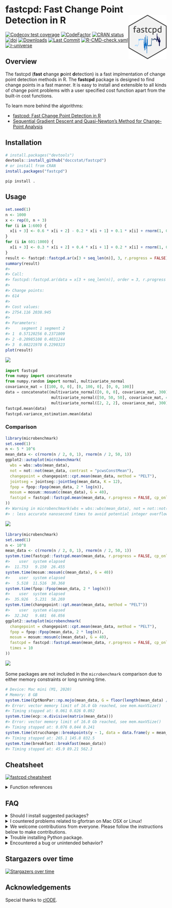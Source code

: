
<!-- README.md is generated from README.Rmd. Please edit that file -->

# fastcpd: Fast Change Point Detection in R <a href="https://fastcpd.xingchi.li"><img src="man/figures/logo.svg" align="right" height="138" /></a>

[![Codecov test
coverage](https://codecov.io/gh/doccstat/fastcpd/branch/main/graph/badge.svg)](https://app.codecov.io/gh/doccstat/fastcpd?branch=main)
[![CodeFactor](https://www.codefactor.io/repository/github/doccstat/fastcpd/badge)](https://www.codefactor.io/repository/github/doccstat/fastcpd)
[![CRAN
status](https://www.r-pkg.org/badges/version-last-release/fastcpd)](https://cran.r-project.org/package=fastcpd)
[![doi](https://img.shields.io/badge/doi-10.48550/arXiv.2404.05933-green.svg)](https://doi.org/10.48550/arXiv.2404.05933)
[![Downloads](https://cranlogs.r-pkg.org/badges/grand-total/fastcpd)](https://cran.r-project.org/package=fastcpd)
[![Last
Commit](https://img.shields.io/github/last-commit/doccstat/fastcpd)](https://github.com/doccstat/fastcpd)
[![R-CMD-check.yaml](https://github.com/doccstat/fastcpd/workflows/R-CMD-check.yaml/badge.svg)](https://github.com/doccstat/fastcpd/actions)
[![r-universe](https://doccstat.r-universe.dev/badges/fastcpd)](https://doccstat.r-universe.dev)

## Overview

The fastcpd (**fast** **c**hange **p**oint **d**etection) is a fast
implmentation of change point detection methods in R. The **fastcpd**
package is designed to find change points in a fast manner. It is easy
to install and extensible to all kinds of change point problems with a
user specified cost function apart from the built-in cost functions.

To learn more behind the algorithms:

- [fastcpd: Fast Change Point Detection in
  R](https://doi.org/10.48550/arXiv.2404.05933)
- [Sequential Gradient Descent and Quasi-Newton’s Method for
  Change-Point
  Analysis](https://proceedings.mlr.press/v206/zhang23b.html)

## Installation

``` r
# install.packages("devtools")
devtools::install_github("doccstat/fastcpd")
# or install from CRAN
install.packages("fastcpd")
```

``` shell
pip install .
```

## Usage

``` r
set.seed(1)
n <- 1000
x <- rep(0, n + 3)
for (i in 1:600) {
  x[i + 3] <- 0.6 * x[i + 2] - 0.2 * x[i + 1] + 0.1 * x[i] + rnorm(1, 0, 3)
}
for (i in 601:1000) {
  x[i + 3] <- 0.3 * x[i + 2] + 0.4 * x[i + 1] + 0.2 * x[i] + rnorm(1, 0, 3)
}
result <- fastcpd::fastcpd.ar(x[3 + seq_len(n)], 3, r.progress = FALSE)
summary(result)
#> 
#> Call:
#> fastcpd::fastcpd.ar(data = x[3 + seq_len(n)], order = 3, r.progress = FALSE)
#> 
#> Change points:
#> 614 
#> 
#> Cost values:
#> 2754.116 2038.945 
#> 
#> Parameters:
#>     segment 1 segment 2
#> 1  0.57120256 0.2371809
#> 2 -0.20985108 0.4031244
#> 3  0.08221978 0.2290323
plot(result)
```

![](man/figures/README-ar3-1.png)<!-- -->

``` python
import fastcpd
from numpy import concatenate
from numpy.random import normal, multivariate_normal
covariance_mat = [[100, 0, 0], [0, 100, 0], [0, 0, 100]]
data = concatenate((multivariate_normal([0, 0, 0], covariance_mat, 300),
                    multivariate_normal([50, 50, 50], covariance_mat, 400),
                    multivariate_normal([2, 2, 2], covariance_mat, 300)))
fastcpd.mean(data)
fastcpd.variance_estimation.mean(data)
```

### Comparison

``` r
library(microbenchmark)
set.seed(1)
n <- 5 * 10^6
mean_data <- c(rnorm(n / 2, 0, 1), rnorm(n / 2, 50, 1))
ggplot2::autoplot(microbenchmark(
  wbs = wbs::wbs(mean_data),
  not = not::not(mean_data, contrast = "pcwsConstMean"),
  changepoint = changepoint::cpt.mean(mean_data, method = "PELT"),
  jointseg = jointseg::jointSeg(mean_data, K = 12),
  fpop = fpop::Fpop(mean_data, 2 * log(n)),
  mosum = mosum::mosum(c(mean_data), G = 40),
  fastcpd = fastcpd::fastcpd.mean(mean_data, r.progress = FALSE, cp_only = TRUE, variance_estimation = 1)
))
#> Warning in microbenchmark(wbs = wbs::wbs(mean_data), not = not::not(mean_data,
#> : less accurate nanosecond times to avoid potential integer overflows
```

![](man/figures/README-time-comparison-small-1.png)<!-- -->

``` r
library(microbenchmark)
set.seed(1)
n <- 10^8
mean_data <- c(rnorm(n / 2, 0, 1), rnorm(n / 2, 50, 1))
system.time(fastcpd::fastcpd.mean(mean_data, r.progress = FALSE, cp_only = TRUE, variance_estimation = 1))
#>    user  system elapsed 
#>  11.753   9.150  26.455 
system.time(mosum::mosum(c(mean_data), G = 40))
#>    user  system elapsed 
#>   5.518  11.516  38.368 
system.time(fpop::Fpop(mean_data, 2 * log(n)))
#>    user  system elapsed 
#>  35.926   5.231  58.269 
system.time(changepoint::cpt.mean(mean_data, method = "PELT"))
#>    user  system elapsed 
#>  32.342   9.681  66.056 
ggplot2::autoplot(microbenchmark(
  changepoint = changepoint::cpt.mean(mean_data, method = "PELT"),
  fpop = fpop::Fpop(mean_data, 2 * log(n)),
  mosum = mosum::mosum(c(mean_data), G = 40),
  fastcpd = fastcpd::fastcpd.mean(mean_data, r.progress = FALSE, cp_only = TRUE, variance_estimation = 1),
  times = 10
))
```

![](man/figures/README-time-comparison-large-1.png)<!-- -->

Some packages are not included in the `microbenchmark` comparison due to
either memory constraints or long running time.

``` r
# Device: Mac mini (M1, 2020)
# Memory: 8 GB
system.time(CptNonPar::np.mojo(mean_data, G = floor(length(mean_data) / 6)))
#> Error: vector memory limit of 16.0 Gb reached, see mem.maxVSize()
#> Timing stopped at: 0.061 0.026 0.092
system.time(ecp::e.divisive(matrix(mean_data)))
#> Error: vector memory limit of 16.0 Gb reached, see mem.maxVSize()
#> Timing stopped at: 0.076 0.044 0.241
system.time(strucchange::breakpoints(y ~ 1, data = data.frame(y = mean_data)))
#> Timing stopped at: 265.1 145.8 832.5
system.time(breakfast::breakfast(mean_data))
#> Timing stopped at: 45.9 89.21 562.3
```

## Cheatsheet

[![fastcpd
cheatsheet](man/figures/cheatsheets.png)](https://github.com/doccstat/fastcpd/blob/main/man/figures/cheatsheets.pdf)

<details close>
<summary>
Function references
</summary>

- Main function
  - [`fastcpd`](https://fastcpd.xingchi.li/reference/fastcpd.html)
- Wrapper functions
  - Time series
    - AR(p):
      [`fastcpd_ar`](https://fastcpd.xingchi.li/reference/fastcpd_ar.html)
    - ARIMA(p, d, q):
      [`fastcpd_arima`](https://fastcpd.xingchi.li/reference/fastcpd_arima.html)
    - ARMA(p, q):
      [`fastcpd_arma`](https://fastcpd.xingchi.li/reference/fastcpd_arma.html)
    - GARCH(p, q):
      [`fastcpd_garch`](https://fastcpd.xingchi.li/reference/fastcpd_garch.html)
    - VAR(p):
      [`fastcpd_var`](https://fastcpd.xingchi.li/reference/fastcpd_var.html)
    - General time series:
      [`fastcpd_ts`](https://fastcpd.xingchi.li/reference/fastcpd_ts.html)
  - Unlabeled data
    - Mean change:
      [`fastcpd_mean`](https://fastcpd.xingchi.li/reference/fastcpd_mean.html)
    - Variance change:
      [`fastcpd_variance`](https://fastcpd.xingchi.li/reference/fastcpd_variance.html)
    - Mean and/or variance change:
      [`fastcpd_meanvariance`](https://fastcpd.xingchi.li/reference/fastcpd_meanvariance.html)
  - Regression data
    - Logistic regression:
      [`fastcpd_binomial`](https://fastcpd.xingchi.li/reference/fastcpd_binomial.html)
    - Penalized linear regression:
      [`fastcpd_lasso`](https://fastcpd.xingchi.li/reference/fastcpd_lasso.html)
    - Linear regression:
      [`fastcpd_lm`](https://fastcpd.xingchi.li/reference/fastcpd_lm.html)
    - Poisson regression:
      [`fastcpd_poisson`](https://fastcpd.xingchi.li/reference/fastcpd_poisson.html)
- Utility functions
  - Variance estimation
    - Variance estimation in ARMA models:
      [`variance_arma`](https://fastcpd.xingchi.li/reference/variance_arma.html)
    - Variance estimation in linear models:
      [`variance_lm`](https://fastcpd.xingchi.li/reference/variance_lm.html)
    - Variance estimation in mean change models:
      [`variance_mean`](https://fastcpd.xingchi.li/reference/variance_mean.html)
    - Variance estimation in median change models:
      [`variance_median`](https://fastcpd.xingchi.li/reference/variance_median.html)
- Class methods
  - Plot: [`plot`](https://fastcpd.xingchi.li/reference/plot.html)
  - Print: [`print`](https://fastcpd.xingchi.li/reference/print.html)
  - Show: [`show`](https://fastcpd.xingchi.li/reference/show.html)
  - Summary:
    [`summary`](https://fastcpd.xingchi.li/reference/summary.html)
- Data
  - Bitcoin Market Price (USD):
    [`bitcoin`](https://fastcpd.xingchi.li/reference/bitcoin.html)
  - Occupancy Detection Data Set:
    [`occupancy`](https://fastcpd.xingchi.li/reference/occupancy.html)
  - Transcription Profiling of 57 Human Bladder Carcinoma Samples:
    [`transcriptome`](https://fastcpd.xingchi.li/reference/transcriptome.html)
  - UK Seatbelts Data:
    [`uk_seatbelts`](https://fastcpd.xingchi.li/reference/uk_seatbelts.html)
  - Well-log Dataset from Numerical Bayesian Methods Applied to Signal
    Processing:
    [`well_log`](https://fastcpd.xingchi.li/reference/well_log.html)
- Main class
  - [`fastcpd`](https://fastcpd.xingchi.li/reference/fastcpd-class.html)

</details>

## FAQ

<details close>
<summary>
Should I install suggested packages?
</summary>

The suggested packages are not required for the main functionality of
the package. They are only required for the vignettes. If you want to
learn more about the package comparison and other vignettes, you could
either check out vignettes on
[CRAN](https://CRAN.R-project.org/package=fastcpd) or [pkgdown generated
documentation](https://fastcpd.xingchi.li/articles/).

</details>
<details close>
<summary>
I countered problems related to gfortran on Mac OSX or Linux!
</summary>

The package should be able to install on Mac and any Linux distribution
without any problems if all the dependencies are installed. However, if
you encountered problems related to gfortran, it might be because
`RcppArmadillo` is not installed previously. Try [Mac OSX stackoverflow
solution](https://stackoverflow.com/a/72997915) or [Linux stackover
solution](https://stackoverflow.com/a/15540919) if you have trouble
installing `RcppArmadillo`.

</details>
<details close>
<summary>
We welcome contributions from everyone. Please follow the instructions
below to make contributions.
</summary>

1.  Fork the repo.

2.  Create a new branch from `main` branch.

3.  Make changes and commit them.

    1.  Please follow the [Google’s R style
        guide](https://google.github.io/styleguide/Rguide.html) for
        naming variables and functions.
    2.  If you are adding a new family of models with new cost functions
        with corresponding gradient and Hessian, please add them to
        `src/fastcpd_class_cost.cc` with proper example and tests in
        `vignettes/gallery.Rmd` and `tests/testthat/test-gallery.R`.
    3.  Add the family name to `src/fastcpd_constants.h`.
    4.  \[Recommended\] Add a new wrapper function in
        `R/fastcpd_wrappers.R` for the new family of models and move the
        examples to the new wrapper function as roxygen examples.
    5.  Add the new wrapper function to the corresponding section in
        `_pkgdown.yml`.

4.  Push the changes to your fork.

5.  Create a pull request.

6.  Make sure the pull request does not create new warnings or errors in
    `devtools::check()`.

</details>
<details close>
<summary>
Trouble installing Python package.
</summary>

Python headers are required to install the Python package. If you are
using Ubuntu, you can install the headers with:

``` shell
sudo apt install python3-dev
```

</details>
<details close>
<summary>
Encountered a bug or unintended behavior?
</summary>

1.  File a ticket at [GitHub
    Issues](https://github.com/doccstat/fastcpd/issues).
2.  Contact the authors specified in
    [DESCRIPTION](https://github.com/doccstat/fastcpd/blob/main/DESCRIPTION#L5-L10).

</details>

## Stargazers over time

[![Stargazers over
time](https://starchart.cc/doccstat/fastcpd.svg)](https://starchart.cc/doccstat/fastcpd)

## Acknowledgements

Special thanks to [clODE](https://github.com/patrickfletcher/clODE).
